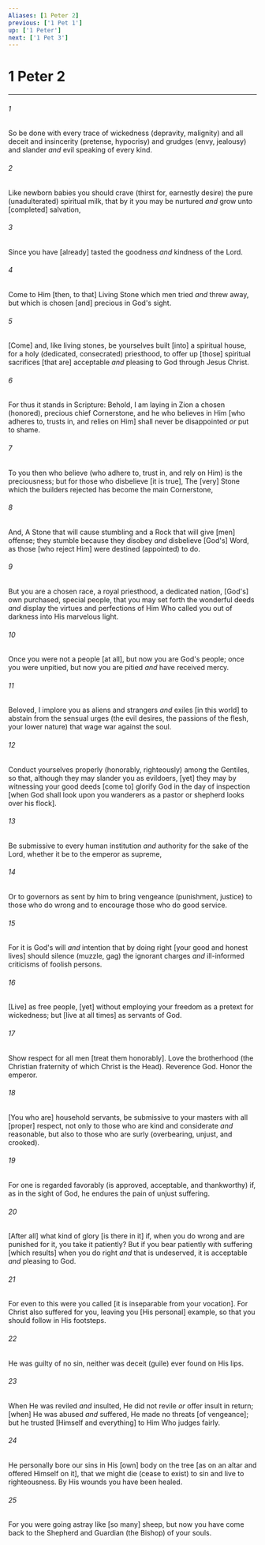 ```yaml
---
Aliases: [1 Peter 2]
previous: ['1 Pet 1']
up: ['1 Peter']
next: ['1 Pet 3']
---
```

# 1 Peter 2

***


###### 1 


So be done with every trace of wickedness (depravity, malignity) and all deceit and insincerity (pretense, hypocrisy) and grudges (envy, jealousy) and slander _and_ evil speaking of every kind. 


###### 2 


Like newborn babies you should crave (thirst for, earnestly desire) the pure (unadulterated) spiritual milk, that by it you may be nurtured _and_ grow unto [completed] salvation, 


###### 3 


Since you have [already] tasted the goodness _and_ kindness of the Lord. 


###### 4 


Come to Him [then, to that] Living Stone which men tried _and_ threw away, but which is chosen [and] precious in God's sight. 


###### 5 


[Come] and, like living stones, be yourselves built [into] a spiritual house, for a holy (dedicated, consecrated) priesthood, to offer up [those] spiritual sacrifices [that are] acceptable _and_ pleasing to God through Jesus Christ. 


###### 6 


For thus it stands in Scripture: Behold, I am laying in Zion a chosen (honored), precious chief Cornerstone, and he who believes in Him [who adheres to, trusts in, and relies on Him] shall never be disappointed _or_ put to shame. 


###### 7 


To you then who believe (who adhere to, trust in, and rely on Him) is the preciousness; but for those who disbelieve [it is true], The [very] Stone which the builders rejected has become the main Cornerstone, 


###### 8 


And, A Stone that will cause stumbling and a Rock that will give [men] offense; they stumble because they disobey _and_ disbelieve [God's] Word, as those [who reject Him] were destined (appointed) to do. 


###### 9 


But you are a chosen race, a royal priesthood, a dedicated nation, [God's] own purchased, special people, that you may set forth the wonderful deeds _and_ display the virtues and perfections of Him Who called you out of darkness into His marvelous light. 


###### 10 


Once you were not a people [at all], but now you are God's people; once you were unpitied, but now you are pitied _and_ have received mercy. 


###### 11 


Beloved, I implore you as aliens and strangers _and_ exiles [in this world] to abstain from the sensual urges (the evil desires, the passions of the flesh, your lower nature) that wage war against the soul. 


###### 12 


Conduct yourselves properly (honorably, righteously) among the Gentiles, so that, although they may slander you as evildoers, [yet] they may by witnessing your good deeds [come to] glorify God in the day of inspection [when God shall look upon you wanderers as a pastor or shepherd looks over his flock]. 


###### 13 


Be submissive to every human institution _and_ authority for the sake of the Lord, whether it be to the emperor as supreme, 


###### 14 


Or to governors as sent by him to bring vengeance (punishment, justice) to those who do wrong and to encourage those who do good service. 


###### 15 


For it is God's will _and_ intention that by doing right [your good and honest lives] should silence (muzzle, gag) the ignorant charges _and_ ill-informed criticisms of foolish persons. 


###### 16 


[Live] as free people, [yet] without employing your freedom as a pretext for wickedness; but [live at all times] as servants of God. 


###### 17 


Show respect for all men [treat them honorably]. Love the brotherhood (the Christian fraternity of which Christ is the Head). Reverence God. Honor the emperor. 


###### 18 


[You who are] household servants, be submissive to your masters with all [proper] respect, not only to those who are kind and considerate _and_ reasonable, but also to those who are surly (overbearing, unjust, and crooked). 


###### 19 


For one is regarded favorably (is approved, acceptable, and thankworthy) if, as in the sight of God, he endures the pain of unjust suffering. 


###### 20 


[After all] what kind of glory [is there in it] if, when you do wrong and are punished for it, you take it patiently? But if you bear patiently with suffering [which results] when you do right _and_ that is undeserved, it is acceptable _and_ pleasing to God. 


###### 21 


For even to this were you called [it is inseparable from your vocation]. For Christ also suffered for you, leaving you [His personal] example, so that you should follow in His footsteps. 


###### 22 


He was guilty of no sin, neither was deceit (guile) ever found on His lips. 


###### 23 


When He was reviled _and_ insulted, He did not revile _or_ offer insult in return; [when] He was abused _and_ suffered, He made no threats [of vengeance]; but he trusted [Himself and everything] to Him Who judges fairly. 


###### 24 


He personally bore our sins in His [own] body on the tree [as on an altar and offered Himself on it], that we might die (cease to exist) to sin and live to righteousness. By His wounds you have been healed. 


###### 25 


For you were going astray like [so many] sheep, but now you have come back to the Shepherd and Guardian (the Bishop) of your souls.
